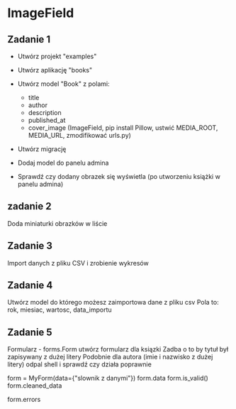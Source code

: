 # ImageField

## Zadanie 1

- Utwórz projekt "examples"
- Utwórz aplikację "books"
- Utwórz model "Book" z polami:

  - title
  - author
  - description
  - published_at
  - cover_image  (ImageField, pip install Pillow, ustwić MEDIA_ROOT, MEDIA_URL, zmodifikować urls.py)

- Utwórz migrację
- Dodaj model do panelu admina
- Sprawdź czy dodany obrazek się wyświetla (po utworzeniu książki w panelu admina)

## zadanie 2

Doda miniaturki obrazków w liście 

## Zadanie 3

Import danych z pliku CSV i zrobienie wykresów

## Zadanie 4

Utwórz model do którego możesz zaimportowa dane z pliku csv
Pola to: rok, miesiac, wartosc, data_importu

## Zadanie 5

Formularz - forms.Form
utwórz formularz dla ksiązki
Zadba o to by tytuł był zapisywany z dużej litery
Podobnie dla autora (imie i nazwisko z dużej litery)
odpal shell i sprawdź czy działa poprawnie 

form = MyForm(data={"slownik z danymi"})
form.data
form.is_valid()
form.cleaned_data

form.errors
